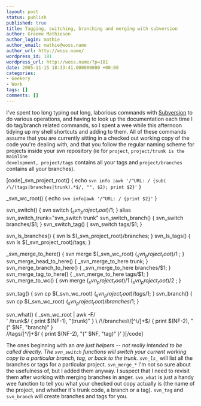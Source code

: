 ```yaml
---
layout: post
status: publish
published: true
title: Tagging, switching, branching and merging with subversion
author: Graeme Mathieson
author_login: mathie
author_email: mathie@woss.name
author_url: http://woss.name/
wordpress_id: 181
wordpress_url: http://woss.name/?p=181
date: 2005-11-15 18:33:41.000000000 +00:00
categories:
- Geekery
- Work
tags: []
comments: []
---
```

I've spent too long typing out long, laborious commands with <a href="http://subversion.tigris.org/">Subversion</a> to do various operations, and having to look up the documentation each time I do tag/branch related commands, so I spent a wee while this afternoon tidying up my shell shortcuts and adding to them.  All of these commands assume that you are currently sitting in a checked out working copy of the code you're dealing with, and that you follow the regular naming scheme for projects inside your svn repository (ie for <code>project</code>, <code>project/trunk</code><code> is the mainline development, </code><code>project/tags</code> contains all your tags and <code>project/branches</code> contains all your branches).

[code]_svn_project_root()
{
    echo `svn info |awk '/^URL: / {sub( /\/(tags|branches|trunk).*$/, "", $2); print $2}'`
}

_svn_wc_root()
{
    echo `svn info|awk '/^URL: / {print $2}'`
}

svn_switch() { svn switch $(_svn_project_root)/$1; }
alias svn_switch_trunk="svn_switch trunk"
svn_switch_branch() { svn_switch branches/$1; }
svn_switch_tag() { svn_switch tags/$1; }

svn_ls_branches() { svn ls $(_svn_project_root)/branches; }
svn_ls_tags() { svn ls $(_svn_project_root)/tags; }

_svn_merge_to_here() { svn merge $(_svn_wc_root) $(_svn_project_root)/$1 ; }
svn_merge_head_to_here() { _svn_merge_to_here trunk; }
svn_merge_branch_to_here() { _svn_merge_to_here branches/$1; }
svn_merge_tag_to_here() { _svn_merge_to_here tags/$1; }
svn_merge_to_wc() { svn merge $(_svn_project_root)/$1 $(_svn_project_root)/$2 ; }

svn_tag() { svn cp $(_svn_wc_root) $(_svn_project_root)/tags/$1; }
svn_branch() { svn cp $(_svn_wc_root) $(_svn_project_root)/branches/$1; }

svn_what()
{
 _svn_wc_root | awk -F/ \
    ' /trunk$/              { print $(NF-1), "(trunk)" } \
      /\/branches\/[^\/]+$/ { print $(NF-2), "(" $NF, "branch)" } \
      /\/tags\/[^\/]+$/     { print $(NF-2), "(" $NF, "tag)" }'
}[/code]


The ones beginning with an <code>_</code> are just helpers -- not really intended to be called directly.  The <code>svn_switch_*</code> functions will switch your current working copy to a particular branch, tag, or back to the trunk. <code>svn_ls_*</code> will list all the branches or tags for a particular project.  <code>svn_merge_*</code> I'm not so sure about the usefulness of, but I added them anyway.  I suspect that I need to revisit them after working with merging branches in anger.  <code>svn_what</code> is just a handy wee function to tell you what your checked out copy actually is (the name of the project, and whether it's trunk code, a branch or a tag).  <code>svn_tag</code> and <code>svn_branch</code> will create branches and tags for you.
